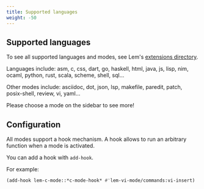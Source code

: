 ```yaml
---
title: Supported languages
weight: -50
---
```


## Supported languages

To see all supported languages and modes, see Lem's [extensions directory](https://github.com/lem-project/lem/tree/main/extensions).

Languages include: asm, c, css, dart, go, haskell, html, java, js, lisp, nim, ocaml, python, rust, scala, scheme, shell, sql…

Other modes include: asciidoc, dot, json, lsp, makefile, paredit, patch, posix-shell, review, vi, yaml…

Please choose a mode on the sidebar to see more!

## Configuration

All modes support a hook mechanism. A hook allows to run an arbitrary
function when a mode is activated.

You can add a hook with `add-hook`.

For example:

```lisp
(add-hook lem-c-mode::*c-mode-hook* #'lem-vi-mode/commands:vi-insert)  ;; start in vi insert mode.
```
